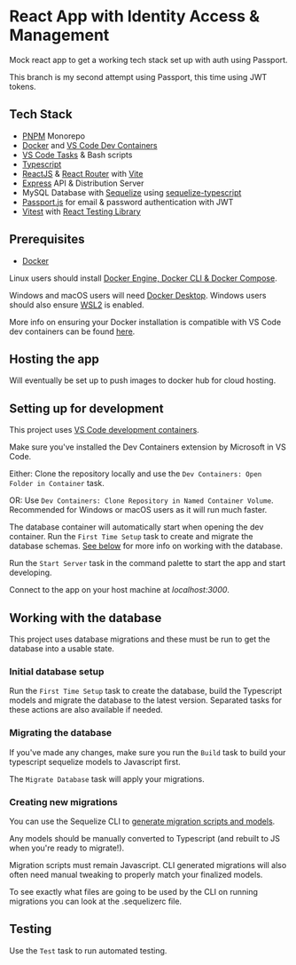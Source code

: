# React App with Identity Access & Management

Mock react app to get a working tech stack set up with auth using Passport.

This branch is my second attempt using Passport, this time using JWT tokens.

## Tech Stack

-   [PNPM](https://pnpm.io/) Monorepo
-   [Docker](https://www.docker.com/) and [VS Code Dev Containers](https://code.visualstudio.com/docs/devcontainers/containers)
-   [VS Code Tasks](https://code.visualstudio.com/Docs/editor/tasks) & Bash scripts
-   [Typescript](https://www.typescriptlang.org/)
-   [ReactJS](https://react.dev/) & [React Router](https://reactrouter.com/) with [Vite](https://vitejs.dev/)
-   [Express](https://expressjs.com/) API & Distribution Server
-   MySQL Database with [Sequelize](https://sequelize.org/) using [sequelize-typescript](https://github.com/sequelize/sequelize-typescript)
-   [Passport.js](https://www.passportjs.org/) for email & password authentication with JWT
-   [Vitest](https://vitest.dev/) with [React Testing Library](https://testing-library.com/docs/react-testing-library/intro)

## Prerequisites

-   [Docker](https://www.docker.com/)

Linux users should install [Docker Engine, Docker CLI & Docker Compose](https://docs.docker.com/engine/install/).

Windows and macOS users will need [Docker Desktop](https://www.docker.com/products/docker-desktop/).
Windows users should also ensure [WSL2](https://docs.docker.com/desktop/windows/wsl/) is enabled.

More info on ensuring your Docker installation is compatible with VS Code dev containers can be found [here](https://code.visualstudio.com/docs/devcontainers/containers#_getting-started).

## Hosting the app

Will eventually be set up to push images to docker hub for cloud hosting.

## Setting up for development

This project uses [VS Code development containers](https://code.visualstudio.com/docs/devcontainers/containers).

Make sure you've installed the Dev Containers extension by Microsoft in VS Code.

Either: Clone the repository locally and use the `Dev Containers: Open Folder in Container` task.

OR: Use `Dev Containers: Clone Repository in Named Container Volume`. Recommended for Windows or macOS users as it will run much faster.

The database container will automatically start when opening the dev container. Run the `First Time Setup` task to create and migrate the database schemas. [See below](#initial-database-setup) for more info on working with the database.

Run the `Start Server` task in the command palette to start the app and start developing.

Connect to the app on your host machine at _localhost:3000_.

## Working with the database

This project uses database migrations and these must be run to get the database into a usable state.

### Initial database setup

Run the `First Time Setup` task to create the database, build the Typescript models and migrate the database to the latest version. Separated tasks for these actions are also available if needed.

### Migrating the database

If you've made any changes, make sure you run the `Build` task to build your typescript sequelize models to Javascript first.

The `Migrate Database` task will apply your migrations.

### Creating new migrations

You can use the Sequelize CLI to [generate migration scripts and models](https://sequelize.org/docs/v6/other-topics/migrations/#creating-the-first-model-and-migration).

Any models should be manually converted to Typescript (and rebuilt to JS when you're ready to migrate!).

Migration scripts must remain Javascript. CLI generated migrations will also often need manual tweaking to properly match your finalized models.

To see exactly what files are going to be used by the CLI on running migrations you can look at the .sequelizerc file.

## Testing

Use the `Test` task to run automated testing.
